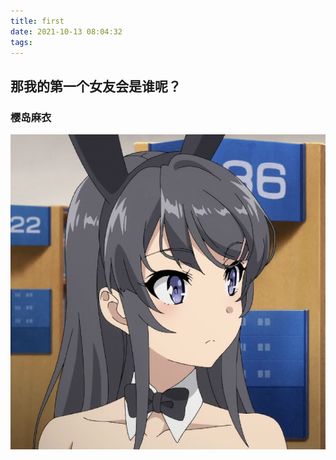 ```yaml
---
title: first
date: 2021-10-13 08:04:32
tags:
---
```


## 那我的第一个女友会是谁呢？











<!--more-->

### 樱岛麻衣

![麻衣学姐](first/麻衣学姐.png)